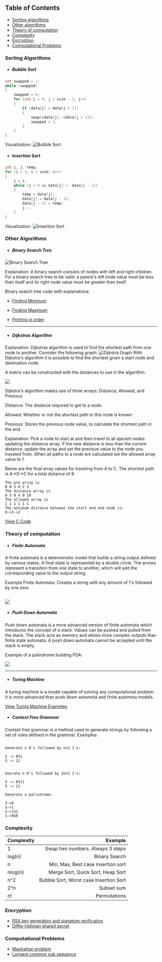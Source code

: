 ## Table of Contents
* [Sorting algorithms](#sorting)
* [Other algorithms](#other)
* [Theory of computation](#computation)
* [Complexity](#complexity)
* [Encryption](#encryption)
* [Computational Problems](#problems)

### <a name = "sorting"></a> Sorting Algorithms
* ##### Bubble Sort
```c	
int swapped = 1;	
while (swapped)
{
	swapped = 0;
	for (int j = 0; j < size - 1; j++)
	{
		if (data[j] > data[j + 1])
		{
			swap(&data[j], &data[j + 1]);
			swapped = 1;
		}
	}
}
```
Visualization:
![Bubble Sort](https://files.catbox.moe/bvwejh.gif)
* ##### Insertion Sort
```c
int i, j, temp;
for (i = 1; i < size; i++)
{
	j = i;
	while (j > 0 && data[j] <  data[j - 1])
	{
		temp = data[j];
		data[j] = data[j - 1];
		data[j - 1] = temp;
		j--;
	}
}
```
Visualization:
![Insertion Sort](https://files.catbox.moe/xf8cjs.gif)

### <a name = "other"></a> Other Algorithms

* ##### Binary Search Tree

![Binary Search Tree](https://upload.wikimedia.org/wikipedia/commons/thumb/d/da/Binary_search_tree.svg/300px-Binary_search_tree.svg.png)

Explanation: A binary search consists of nodes with left and right children. For a binary search tree to be valid: a parent's left node value must be less than itself and its right node value must be greater than itself.

Binary search tree code with explanations:


* [Finding Minimum](https://github.com/kevinmurphy678/3700_Dict/blob/master/BST/main.c#L104)

* [Finding Maximum](https://github.com/kevinmurphy678/3700_Dict/blob/master/BST/main.c#L95)

* [Printing in order](https://github.com/kevinmurphy678/3700_Dict/blob/master/BST/main.c#L121)

----


* ##### Dijkstras Algorithm
Explanation: Dijkstras algorithm is used to find the shortest path from one node to another. Consider the following graph:
![Dijkstra Graph](https://files.catbox.moe/yi30on.png)
With Dijkstra's algorithm it is possible to find the shortest given a start node and destination node. 

A matrix can be  constructed with the distances to use in the algorithm:

![](https://files.catbox.moe/fgxu66.png)

Dijkstra's algorithm makes use of three arrays:
Distance, Allowed, and Previous


Distance: The distance required to get to a node.

Allowed: Whether or not the shortest path to this node is known

Previous: Stores the previous node value, to calculate the shortest path in the end


Explanation: Pick a node to start at and then travel to all ajacent nodes updating the distance array. If the new distance is less than the current distance, update the array and set the previous value to the node you traveled from. When all paths to a node are calculated set the allowed array value to 1.

Below are the final array values for traveling from A to C. The shortest path is A->D->C for a total distance of 8.
```
The pre array is
0 0 3 0 2 3
The distance array is
0 5 8 4 9 10
The allowed array is
1 1 1 1 1 1
The minimum distance between the start and end node is:
0->3->2
```
[View C Code](https://github.com/kevinmurphy678/3700_Dict/tree/master/DIJKSTRA)


### <a name = "computation"></a> Theory of computation

* ##### Finite Automata
A finite automata is a deterministic model that builds a string output defined by various states. A final state is represented by a double circle. The arrows represent a transition from one state to another, which will add the corresponding value to the output string.


Example Finite Automata: Creates a string with any amount of 1's followed by one zero.


![](https://files.catbox.moe/nwlbp3.png)
----

* ##### Push Down Automata

Push down automata is a more advanced version of finite automata which introduces the concept of a stack. Values can be pushed and pulled from the stack. The stack acts as memory and allows more complex outputs than finite state automata. A push down automata cannot be accepted until the stack is empty.

Example of a palindrome building PDA:

![](https://files.catbox.moe/4ikkq9.png)


----

* ##### Turing Machine

A turing machine is a model capable of solving any computational problem. It is more advanced than push down automota and finite automota models. 

[View Turing Machine Examples](https://github.com/kevinmurphy678/3700_Dict/blob/master/Turing%20Machine/Turing%20Machine%20Examples.pdf)


* ##### Context Free Grammar

Context free grammar is a method used to generate strings by following a set of rules defined in the grammar. Examples:

`````

Generate n 0's followed by n+2 1's:

S -> 0S1
S -> 11


Genrate n 0's followed by 2n+2 1's:

S -> 0S11
S -> 11

Generate a palindrome:

S->0
S->1
S->1S1
S->0S0

`````

### <a name = "complexity"></a> Complexity


| Complexity        | Example    |
| ------------- |-------------:| 
| 1           | Swap two numbers. Always 3 steps | 
| log(n)      | Binary Search      | 
| n           | Min, Max, Best case insertion sort      |   
| nlog(n)     | Merge Sort, Quick Sort, Heap Sort      |   
| n^2          | Bubble Sort, Worst case Insertion Sort      |   
| 2^n        | Subset sum     |   
| n!           | Permutations      |   

### <a name = "encryption"></a> Encryption

* [RSA key generation and signature verification](https://github.com/kevinmurphy678/3700_Dict/blob/master/RSA.md)
* [Diffie-Hellman shared secret](https://github.com/kevinmurphy678/3700_Dict/blob/master/Diffie-Hellman.txt)
	
	
### <a name = "problems"></a>Computational Problems

* [Manhattan problem](https://github.com/kevinmurphy678/3700_Dict/blob/master/Problems/Manhattanproblem.pdf)
* [Longest common sub sequence](https://github.com/kevinmurphy678/3700_Dict/blob/master/Problems/Longestcommonsubsequence.pdf)
